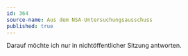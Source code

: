 ```yaml
---
id: 364
source-name: Aus dem NSA-Untersuchungsausschuss
published: true
---
```

Darauf möchte ich nur in nichtöffentlicher Sitzung antworten.
